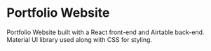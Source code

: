 # Portfolio Website

Portfolio Website built with a React front-end and Airtable back-end. Material UI library used along with CSS for styling.
